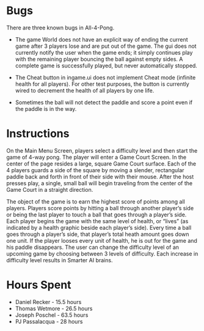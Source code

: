 # Bugs #

There are three known bugs in All-4-Pong.

  * The game World does not have an explicit way of ending the current game after 3 players lose and are put out of the game. The gui does not currently notify the user when the game ends; it simply continues play with the remaining player bouncing the ball against empty sides. A complete game is successfully played, but never automatically stopped.

  * The Cheat button in ingame.ui does not implement Cheat mode (infinite health for all players). For other test purposes, the button is currently wired to decrement the health of all players by one life.

  * Sometimes the ball will not detect the paddle and score a point even if the paddle is in the way.

# Instructions #

On the Main Menu Screen, players select a difficulty level and then start the game of 4-way pong. The player will enter a Game Court Screen. In the center of the page resides a large, square Game Court surface. Each of the 4 players guards a side of the square by moving a slender, rectangular paddle back and forth in front of their side with their mouse. After the host presses play, a single, small ball will begin traveling from the center of the Game Court in a straight direction.

The object of the game is to earn the highest score of points among all players. Players score points by hitting a ball through another player’s side or being the last player to touch a ball that goes through a player’s side. Each player begins the game with the same level of health, or “lives” (as indicated by a health graphic beside each player’s side). Every time a ball goes through a player’s side, that player’s total heath amount goes down one unit. If the player looses every unit of health, he is out for the game and his paddle disappears. The user can change the difficulty level of an upcoming game by choosing between 3 levels of difficulty. Each increase in difficulty level results in Smarter AI brains.

# Hours Spent #

  * Daniel Recker - 15.5 hours
  * Thomas Wetmore - 26.5 hours
  * Joseph Poschel - 63.5 hours
  * PJ Passalacqua - 28 hours